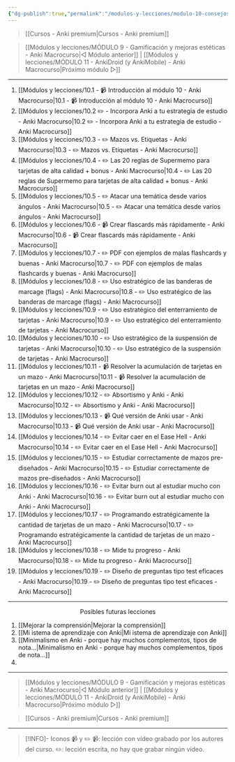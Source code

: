 ```yaml
---
{"dg-publish":true,"permalink":"/modulos-y-lecciones/modulo-10-consejos-sobre-el-aprendizaje-con-anki-anki-macrocurso/","noteIcon":"","updated":"2024-05-15T22:20:33.750+02:00"}
---
```



> [[Cursos - Anki premium\|Cursos - Anki premium]]

> [[Módulos y lecciones/MÓDULO 9 - Gamificación y mejoras estéticas - Anki Macrocurso\|◁ Módulo anterior]] | [[Módulos y lecciones/MÓDULO 11 - AnkiDroid (y AnkiMobile) - Anki Macrocurso\|Próximo módulo ▷]]

---


1. [[Módulos y lecciones/10.1 - 📹 Introducción al módulo 10 - Anki Macrocurso\|10.1 - 📹 Introducción al módulo 10 - Anki Macrocurso]]
2. [[Módulos y lecciones/10.2 ✏️ - Incorpora Anki a tu estrategia de estudio - Anki Macrocurso\|10.2 ✏️ - Incorpora Anki a tu estrategia de estudio - Anki Macrocurso]]
3. [[Módulos y lecciones/10.3 - ✏️ Mazos vs. Etiquetas - Anki Macrocurso\|10.3 - ✏️ Mazos vs. Etiquetas - Anki Macrocurso]]
4. [[Módulos y lecciones/10.4 - ✏️  Las 20 reglas de Supermemo para tarjetas de alta calidad + bonus - Anki Macrocurso\|10.4 - ✏️  Las 20 reglas de Supermemo para tarjetas de alta calidad + bonus - Anki Macrocurso]]
5. [[Módulos y lecciones/10.5 - ✏️ Atacar una temática desde varios ángulos - Anki Macrocurso\|10.5 - ✏️ Atacar una temática desde varios ángulos - Anki Macrocurso]]
6. [[Módulos y lecciones/10.6 - 📹 Crear flascards más rápidamente - Anki Macrocurso\|10.6 - 📹 Crear flascards más rápidamente - Anki Macrocurso]]
7. [[Módulos y lecciones/10.7 - ✏️ PDF con ejemplos de malas flashcards y buenas - Anki Macrocurso\|10.7 - ✏️ PDF con ejemplos de malas flashcards y buenas - Anki Macrocurso]]
8. [[Módulos y lecciones/10.8 - ✏️ Uso estratégico de las banderas de marcage (flags) - Anki Macrocurso\|10.8 - ✏️ Uso estratégico de las banderas de marcage (flags) - Anki Macrocurso]]
9. [[Módulos y lecciones/10.9 - ✏️ Uso estratégico del enterramiento de tarjetas - Anki Macrocurso\|10.9 - ✏️ Uso estratégico del enterramiento de tarjetas - Anki Macrocurso]]
10. [[Módulos y lecciones/10.10 - ✏️ Uso estratégico de la suspensión de tarjetas - Anki Macrocurso\|10.10 - ✏️ Uso estratégico de la suspensión de tarjetas - Anki Macrocurso]]
11. [[Módulos y lecciones/10.11 - 📹 Resolver la acumulación de tarjetas en un mazo - Anki Macrocurso\|10.11 - 📹 Resolver la acumulación de tarjetas en un mazo - Anki Macrocurso]]
12. [[Módulos y lecciones/10.12 - ✏️ Absortismo y Anki - Anki Macrocurso\|10.12 - ✏️ Absortismo y Anki - Anki Macrocurso]]
13. [[Módulos y lecciones/10.13 - 📹 Qué versión de Anki usar - Anki Macrocurso\|10.13 - 📹 Qué versión de Anki usar - Anki Macrocurso]]
14. [[Módulos y lecciones/10.14 - ✏️ Evitar caer en el Ease Hell - Anki Macrocurso\|10.14 - ✏️ Evitar caer en el Ease Hell - Anki Macrocurso]]
15. [[Módulos y lecciones/10.15 - ✏️ Estudiar correctamente de mazos pre-diseñados - Anki Macrocurso\|10.15 - ✏️ Estudiar correctamente de mazos pre-diseñados - Anki Macrocurso]]
16. [[Módulos y lecciones/10.16 - ✏️ Evitar burn out al estudiar mucho con Anki - Anki Macrocurso\|10.16 - ✏️ Evitar burn out al estudiar mucho con Anki - Anki Macrocurso]]
17. [[Módulos y lecciones/10.17 - ✏️ Programando estratégicamente la cantidad de tarjetas de un mazo - Anki Macrocurso\|10.17 - ✏️ Programando estratégicamente la cantidad de tarjetas de un mazo - Anki Macrocurso]]
18. [[Módulos y lecciones/10.18 - ✏️ Mide tu progreso - Anki Macrocurso\|10.18 - ✏️ Mide tu progreso - Anki Macrocurso]]
19. [[Módulos y lecciones/10.19 - ✏️ Diseño de preguntas tipo test eficaces - Anki Macrocurso\|10.19 - ✏️ Diseño de preguntas tipo test eficaces - Anki Macrocurso]]



---

<center>Posibles futuras lecciones</center>

1. [[Mejorar la comprensión\|Mejorar la comprensión]]
2. [[Mi istema de aprendizaje con Anki\|Mi istema de aprendizaje con Anki]]
3. [[Minimalismo en Anki - porque hay muchos complementos, tipos de nota...\|Minimalismo en Anki - porque hay muchos complementos, tipos de nota...]]
4. 

---

> [[Módulos y lecciones/MÓDULO 9 - Gamificación y mejoras estéticas - Anki Macrocurso\|◁ Módulo anterior]] | [[Módulos y lecciones/MÓDULO 11 - AnkiDroid (y AnkiMobile) - Anki Macrocurso\|Próximo módulo ▷]]

> [[Cursos - Anki premium\|Cursos - Anki premium]]

---

> [!INFO]- Iconos 📹 y ✏️
> 📹: lección con vídeo grabado por los autores del curso.
> ✏️: lección escrita, no hay que grabar ningún vídeo.